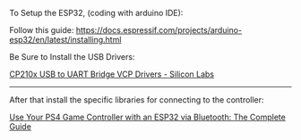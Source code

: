 To Setup the ESP32, (coding with arduino IDE):

Follow this guide:
https://docs.espressif.com/projects/arduino-esp32/en/latest/installing.html

Be Sure to Install the USB Drivers:

[CP210x USB to UART Bridge VCP Drivers - Silicon Labs](https://www.silabs.com/developer-tools/usb-to-uart-bridge-vcp-drivers)

---

After that install the specific libraries for connecting to the controller:

[Use Your PS4 Game Controller with an ESP32 via Bluetooth: The Complete Guide](https://www.youtube.com/watch?v=EEViXFoSzww)